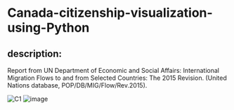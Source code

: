 # Canada-citizenship-visualization-using-Python
## description: 
Report from UN Department of Economic and Social Affairs: International Migration Flows to and from Selected Countries: The 2015 Revision. (United Nations database, POP/DB/MIG/Flow/Rev.2015).

![C1](https://user-images.githubusercontent.com/58776067/184551320-fa254b8a-3749-4056-ba7c-efdad2039e10.png)
![image](https://user-images.githubusercontent.com/58776067/184641196-71fcbde4-9fe9-431c-b373-27f4884acd92.png)

